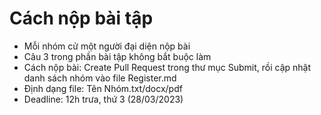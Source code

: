 # Cách nộp bài tập
<ul>
  <li> Mỗi nhóm cử một người đại diện nộp bài</li>
  <li> Câu 3 trong phần bài tập không bắt buộc làm </li>
  <li> Cách nộp bài: Create Pull Request trong thư mục Submit, rồi cập nhật danh sách nhóm vào file Register.md </li>
  <li> Định dạng file: Tên Nhóm.txt/docx/pdf </li>
  <li> Deadline: 12h trưa, thứ 3 (28/03/2023) </li>
  </ul>
